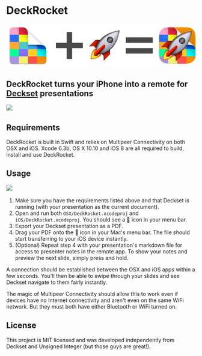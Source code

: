 # DeckRocket

![](design/math.jpg)

## DeckRocket turns your iPhone into a remote for [Deckset](http://decksetapp.com) presentations

![](demo.gif)

## Requirements

DeckRocket is built in Swift and relies on Multipeer Connectivity on both OSX and iOS. Xcode 6.3b, OS X 10.10 and iOS 8 are all required to build, install and use DeckRocket.

## Usage

![](dragdrop.gif)

1. Make sure you have the requirements listed above and that Deckset is running (with your presentation as the current document).
2. Open and run both `OSX/DeckRocket.xcodeproj` and `iOS/DeckRocket.xcodeproj`. You should see a :rocket: icon in your menu bar.
3. Export your Deckset presentation as a PDF.
4. Drag your PDF onto the :rocket: icon in your Mac's menu bar. The file should start transferring to your iOS device instantly.
5. (Optional) Repeat step 4 with your presentation's markdown file for access to presenter notes in the remote app. To show your notes and preview the next slide, simply press and hold.

A connection should be established between the OSX and iOS apps within a few seconds. You'll then be able to swipe through your slides and see Deckset navigate to them fairly instantly.

The magic of Multipeer Connectivity should allow this to work even if devices have no Internet connectivity and aren't even on the same WiFi network. But they must both have either Bluetooth or WiFi turned on.

## License

This project is MIT licensed and was developed independently from Deckset and Unsigned Integer (but those guys are great!).
